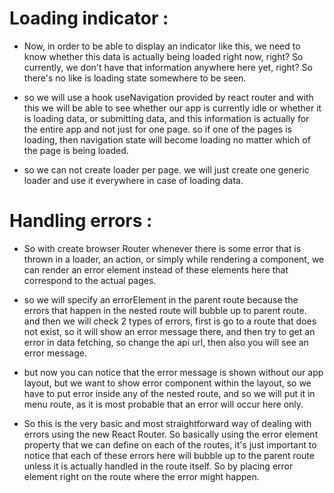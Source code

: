 # Loading indicator :

- Now, in order to be able to display an indicator like this, we need to know whether this data is actually being loaded right now, right? So currently, we don't have that information anywhere here yet, right? So there's no like is loading state somewhere to be seen.

- so we will use a hook useNavigation provided by react router and with this we will be able to see whether our app is currently idle or whether it is loading data, or submitting data, and this information is actually for the entire app and not just for one page. so if one of the pages is loading, then navigation state will become loading no matter which of the page is being loaded. 

- so we can not create loader per page. we will just create one generic loader and use it everywhere in case of loading data. 

# Handling errors :

- So with create browser Router whenever there is some error that is thrown in a loader, an action, or simply while rendering a component, we can render an error element instead of these elements here that correspond to the actual pages.

- so we will specify an errorElement in the parent route because the errors that happen in the nested route will bubble up to parent route. and then we will check 2 types of errors, first is go to a route that does not exist, so it will show an error message there, and then try to get an error in data fetching, so change the api url, then also you will see an error message. 

- but now you can notice that the error message is shown without our app layout, but we want to show error component within the layout, so we have to put error inside any of the nested route, and so we will put it in menu route, as it is most probable that an error will occur here only. 

- So this is the very basic and most straightforward way of dealing with errors using the new React Router. So basically using the error element property that we can define on each of the routes, it's just important to notice that each of these errors here will bubble up to the parent route unless it is actually handled in the route itself. So by placing error element right on the route where the error might happen.